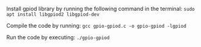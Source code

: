 Install gpiod library by running the following command in the terminal:
`sudo apt install libgpiod2 libgpiod-dev`

Compile the code by running: `gcc gpio-gpiod.c -o gpio-gpiod -lgpiod`

Run the code by executing: `./gpio-gpiod`
